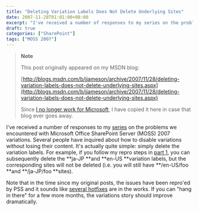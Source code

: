 ```yaml
---
title: "Deleting Variation Labels Does Not Delete Underlying Sites"
date: 2007-11-28T01:01:00+08:00
excerpt: "I've received a number of responses to my series on the problems we encountered with Microsoft Office SharePoint Server (MOSS) 2007 variations. Several people have inquired about how to disable variations without losing their content. It's actually quite..."
draft: true
categories: ["SharePoint"]
tags: ["MOSS 2007"]
---
```


> **Note**
> 
> This post originally appeared on my MSDN blog:
> 
> 
> [http://blogs.msdn.com/b/jjameson/archive/2007/11/28/deleting-variation-labels-does-not-delete-underlying-sites.aspx](http://blogs.msdn.com/b/jjameson/archive/2007/11/28/deleting-variation-labels-does-not-delete-underlying-sites.aspx)
> 
> Since [I no longer work for Microsoft](/blog/jjameson/2011/09/02/last-day-with-microsoft), I have copied it here in case that blog ever goes away.


I've received a number of responses to my [series](/blog/jjameson/2007/10/30/dumping-moss-2007-variations-part-1) on the problems we encountered with Microsoft Office SharePoint Server (MOSS) 2007 variations. Several people have inquired about how to disable variations without losing their content. It's actually quite simple: simply delete the variation labels. For example, if you follow my repro steps in [part 1](http://blogs.msdn.com/controlpanel/blogs/I'm%20not%20sure%20if%20adding%20labels%20corresponding%20to%20existing%20sites%20will%20be%20supported), you can subsequently delete the **ja-JP **and **en-US **variation labels, but the corresponding sites will not be deleted (i.e. you will still have **/en-US/foo **and **/ja-JP/foo **sites).

Note that in the time since my original posts, the issues have been repro'ed by PSS and it sounds like [several hotfixes](http://blogs.technet.com/stefan_gossner/archive/2007/11/15/some-comments-on-common-variation-problems.aspx) are in the works. If you can "hang in there" for a few more months, the variations story should improve dramatically.

